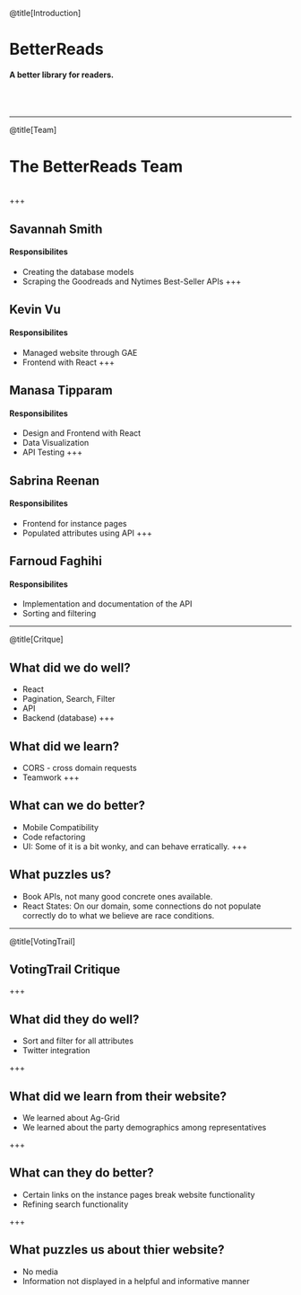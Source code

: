 @title[Introduction]

# BetterReads

#### A better library for readers. 
<br>
<br>

---

@title[Team]

# The BetterReads Team 
<br>
+++

## Savannah Smith
#### Responsibilites
- Creating the database models
- Scraping the Goodreads and Nytimes Best-Seller APIs
+++

## Kevin Vu
#### Responsibilites
- Managed website through GAE
- Frontend with React
+++

## Manasa Tipparam
#### Responsibilites
- Design and Frontend with React
- Data Visualization
- API Testing
+++

## Sabrina Reenan
#### Responsibilites
- Frontend for instance pages
- Populated attributes using API
+++

## Farnoud Faghihi
#### Responsibilites
- Implementation and documentation of the API
- Sorting and filtering
---

@title[Critque]

## What did we do well?
- React
- Pagination, Search, Filter
- API
- Backend (database)
+++

## What did we learn?
- CORS - cross domain requests
- Teamwork
+++

## What can we do better?
- Mobile Compatibility
- Code refactoring
- UI: Some of it is a bit wonky, and can behave erratically.
+++

## What puzzles us?
- Book APIs, not many good concrete ones available.
- React States: On our domain, some connections do not populate correctly do to what we believe are race conditions.

---
@title[VotingTrail]

## VotingTrail Critique

+++

## What did they do well?
- Sort and filter for all attributes
- Twitter integration

+++

## What did we learn from their website?
- We learned about Ag-Grid
- We learned about the party demographics among representatives

+++

## What can they do better?
- Certain links on the instance pages break website functionality
- Refining search functionality

+++

## What puzzles us about thier website?
- No media
- Information not displayed in a helpful and informative manner
